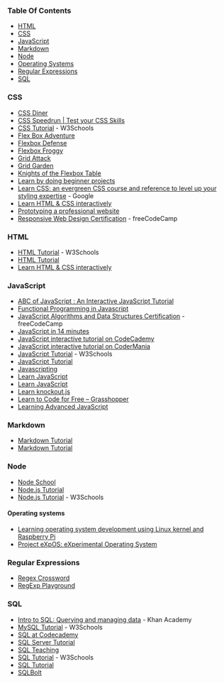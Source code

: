 ### Table Of Contents

* [HTML](#html)
* [CSS](#css)
* [JavaScript](#javascript)
* [Markdown](#markdown)
* [Node](#node)
* [Operating Systems](#os)
* [Regular Expressions](#regular-expressions)
* [SQL](#sql)

### <a id="css"></a>CSS

* [CSS Diner](http://flukeout.github.io)
* [CSS Speedrun \| Test your CSS Skills](https://css-speedrun.netlify.app)
* [CSS Tutorial](https://www.w3schools.com/css/) - W3Schools
* [Flex Box Adventure](https://codingfantasy.com/games/flexboxadventure)
* [Flexbox Defense](http://flexboxdefense.com)
* [Flexbox Froggy](http://flexboxfroggy.com)
* [Grid Attack](https://codingfantasy.com/games/css-grid-attack)
* [Grid Garden](https://cssgridgarden.com)
* [Knights of the Flexbox Table](https://knightsoftheflexboxtable.com)
* [Learn by doing beginner projects](https://dash.generalassemb.ly)
* [Learn CSS: an evergreen CSS course and reference to level up your styling expertise](https://web.dev/learn/css/) - Google
* [Learn HTML & CSS interactively](https://www.codecademy.com/learn/web)
* [Prototyping a professional website](https://www.codecademy.com/learn/make-a-website)
* [Responsive Web Design Certification](https://www.freecodecamp.org/learn/responsive-web-design/) - freeCodeCamp

### <a id="html"></a>HTML

* [HTML Tutorial](https://www.w3schools.com/html/) - W3Schools
* [HTML Tutorial](https://www.scaler.com/topics/html/)
* [Learn HTML & CSS interactively](https://www.codecademy.com/learn/web)

### <a id="javascript"></a>JavaScript

* [ABC of JavaScript : An Interactive JavaScript Tutorial](http://www.openjs.com/tutorials/basic_tutorial/)
* [Functional Programming in Javascript](https://github.com/ReactiveX/learnrx)
* [JavaScript Algorithms and Data Structures Certification](https://www.freecodecamp.org/learn/javascript-algorithms-and-data-structures/) - freeCodeCamp
* [JavaScript in 14 minutes](https://jgthms.com/javascript-in-14-minutes/)
* [JavaScript interactive tutorial on CodeCademy](https://www.codecademy.com/learn/javascript)
* [JavaScript interactive tutorial on CoderMania](http://www.codermania.com/javascript/lesson/1a/hello-world)
* [JavaScript Tutorial](https://www.w3schools.com/js) - W3Schools
* [JavaScript Tutorial](https://www.scaler.com/topics/javascript/)
* [Javascripting](https://github.com/sethvincent/javascripting)
* [Learn JavaScript](http://www.learn-js.org)
* [Learn JavaScript](https://learnjavascript.online)
* [Learn knockout.js](http://learn.knockoutjs.com)
* [Learn to Code for Free – Grasshopper](https://grasshopper.app)
* [Learning Advanced JavaScript](http://ejohn.org/apps/learn/)

### <a id="markdown"></a>Markdown

* [Markdown Tutorial](https://commonmark.org/help/tutorial)
* [Markdown Tutorial](https://www.markdowntutorial.com)

### <a id="node"></a>Node

* [Node School](http://nodeschool.io)
* [Node.js Tutorial](https://www.tutlane.com/tutorial/nodejs)
* [Node.js Tutorial](https://www.w3schools.com/nodejs) - W3Schools

#### <a id="os"></a>Operating systems

* [Learning operating system development using Linux kernel and Raspberry Pi](https://github.com/s-matyukevich/raspberry-pi-os)
* [Project eXpOS: eXperimental Operating System](https://exposnitc.github.io)
### <a id="expressions"></a>Regular Expressions

* [Regex Crossword](https://regexcrossword.com)
* [RegExp Playground](https://projects.verou.me/regexplained)

### <a id="sql"></a>SQL

* [Intro to SQL: Querying and managing data](https://www.khanacademy.org/computing/computer-programming/sql) - Khan Academy
* [MySQL Tutorial](https://www.w3schools.com/MySQL/) - W3Schools
* [SQL at Codecademy](https://www.codecademy.com/courses/learn-sql)
* [SQL Server Tutorial](https://www.tutlane.com/tutorial/sql-server)
* [SQL Teaching](https://www.sqlteaching.com)
* [SQL Tutorial](https://www.w3schools.com/sql) - W3Schools
* [SQL Tutorial](https://www.scaler.com/topics/sql/)
* [SQLBolt](http://sqlbolt.com)
